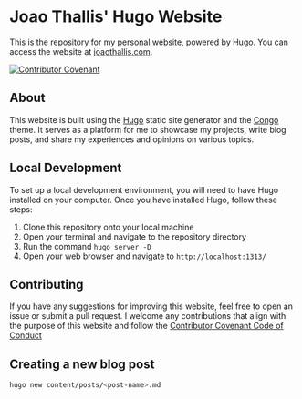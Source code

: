 # Joao Thallis' Hugo Website

This is the repository for my personal website, powered by Hugo. You can access the website at [joaothallis.com](https://joaothallis.com/).

[![Contributor Covenant](https://img.shields.io/badge/Contributor%20Covenant-2.1-4baaaa.svg)](code_of_conduct.md)

## About

This website is built using the [Hugo](https://gohugo.io/) static site generator and the [Congo](https://github.com/jpanther/congo/) theme. It serves as a platform for me to showcase my projects, write blog posts, and share my experiences and opinions on various topics.

## Local Development

To set up a local development environment, you will need to have Hugo installed on your computer. Once you have installed Hugo, follow these steps:

1. Clone this repository onto your local machine
2. Open your terminal and navigate to the repository directory
3. Run the command `hugo server -D`
4. Open your web browser and navigate to `http://localhost:1313/`

## Contributing

If you have any suggestions for improving this website, feel free to open an issue or submit a pull request. I welcome any contributions that align with the purpose of this website and follow the [Contributor Covenant Code of Conduct](https://www.contributor-covenant.org/version/2/1/code_of_conduct/)

## Creating a new blog post

```bash
hugo new content/posts/<post-name>.md
```
